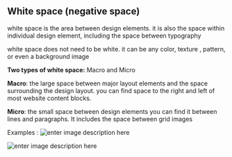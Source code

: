 

## White space (negative space)
white space is the area between design elements. 
it is also the space within individual design element, including the space between typography 

white space does not need to be white. it can be any color, texture , pattern, or even a background image 

**Two types of white space:** 
Macro and Micro 

**Macro**: the large space between major layout elements and the space surrounding the design layout. you can find space to the right and left of most website content blocks.


**Micro**: the small space between design elements you can find it between lines and paragraphs. It includes the space between grid images 

Examples : 
![enter image description here](https://i.ibb.co/3s3KQfy/Screenshot-2023-03-21-215303.png)





![enter image description here](https://i.ibb.co/ysqXB4S/Screenshot-2023-03-21-215229.png)



